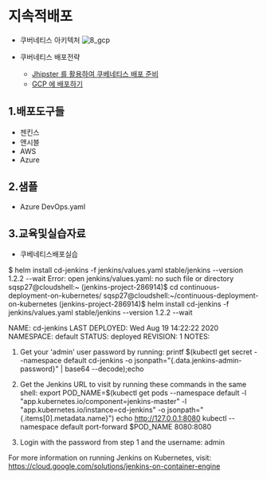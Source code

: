 # 지속적배포
- 쿠버네티스 아키텍처
![8_gcp](https://user-images.githubusercontent.com/62231786/94516142-1a856d80-0260-11eb-8e82-53e9b8fb2654.png)

- 쿠버네티스 배포전략
  - [Jhipster 를 활용하여 쿠베네티스 배포 준비](/contents/jhipster_k8s.md) 
  - [GCP 에 배포하기](/contents/cd_gcp.md)

## 1.배포도구들 
- 젠킨스
- 앤시블
- AWS
- Azure

## 2.샘플
- Azure DevOps.yaml

## 3.교육및실습자료
- 쿠베네티스배포실습


$ helm install cd-jenkins -f jenkins/values.yaml stable/jenkins --version 1.2.2 --wait
Error: open jenkins/values.yaml: no such file or directory
sqsp27@cloudshell:~ (jenkins-project-286914)$ cd continuous-deployment-on-kubernetes/
sqsp27@cloudshell:~/continuous-deployment-on-kubernetes (jenkins-project-286914)$ helm install cd-jenkins -f jenkins/values.yaml stable/jenkins --version 1.2.2 --wait



NAME: cd-jenkins
LAST DEPLOYED: Wed Aug 19 14:22:22 2020
NAMESPACE: default
STATUS: deployed
REVISION: 1
NOTES:
1. Get your 'admin' user password by running:
  printf $(kubectl get secret --namespace default cd-jenkins -o jsonpath="{.data.jenkins-admin-password}" | base64 --decode);echo
2. Get the Jenkins URL to visit by running these commands in the same shell:
  export POD_NAME=$(kubectl get pods --namespace default -l "app.kubernetes.io/component=jenkins-master" -l "app.kubernetes.io/instance=cd-jenkins" -o jsonpath="{.items[0].metadata.name}")
  echo http://127.0.0.1:8080
  kubectl --namespace default port-forward $POD_NAME 8080:8080

3. Login with the password from step 1 and the username: admin


For more information on running Jenkins on Kubernetes, visit:
https://cloud.google.com/solutions/jenkins-on-container-engine


